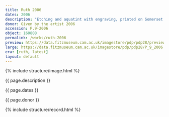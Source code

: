 ```yaml
---
title: Ruth 2006
dates: 2006
description: "Etching and aquatint with engraving, printed on Somerset white paper, artist's proof of second state outside the published edition of 35."
donor: Given by the artist 2006
accession: P.9-2006
object: 160808
permalink: /works/ruth-2006
preview: https://data.fitzmuseum.cam.ac.uk/imagestore/pdp/pdp28/preview_P_9_2006.jpg
large: https://data.fitzmuseum.cam.ac.uk/imagestore/pdp/pdp28/P_9_2006.jpg
era: [ruth, latest]
layout: default
---
```

{% include structure/image.html %}

{{ page.description }}

{{ page.dates }}

{{ page.donor }}

{% include structure/record.html %}
